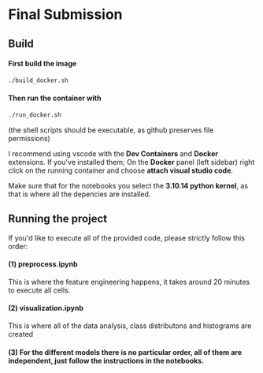 # Final Submission

## Build

#### First build the image
```bash
./build_docker.sh
```
#### Then run the container with
```bash
./run_docker.sh
```
(the shell scripts should be executable, as github preserves file permissions)

I recommend using vscode with the **Dev Containers** and **Docker** extensions. If you've installed them; On the **Docker** panel (left sidebar) right click on the running container and choose **attach visual studio code**.  

Make sure that for the notebooks you select the **3.10.14 python kernel**, as that is where all the depencies are installed. 

## Running the project
If you'd like to execute all of the provided code, please strictly follow this order:

#### (1) preprocess.ipynb
This is where the feature engineering happens, it takes around 20 minutes to execute all cells.

#### (2) visualization.ipynb
This is where all of the data analysis, class distributons and histograms are created

#### (3) For the different models there is no particular order, all of them are independent, just follow the instructions in the notebooks.